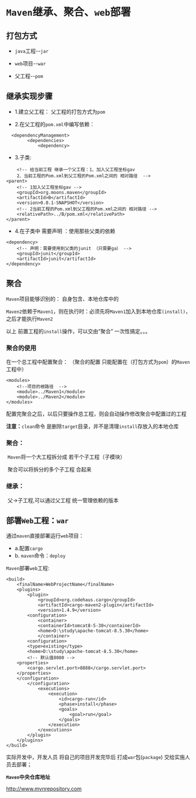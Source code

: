 # `Maven`继承、聚合、`web`部署



## 打包方式
- `java`工程--`jar`

- `web`项目--`war`

- 父工程--`pom`


## 继承实现步骤

- 1.建立父工程： 父工程的打包方式为`pom `

- 2.在父工程的`pom.xml`中编写依赖：

```
  <dependencyManagement>
    	<dependencies>
    		<dependency>
```

- 3.子类:

```
    <!-- 给当前工程 继承一个父工程：1、加入父工程坐标gav   
    2、当前工程的Pom.xml到父工程的Pom.xml之间的 相对路径  -->
<parent>
	<!-- 1加入父工程坐标gav -->
	<groupId>org.moons.maven</groupId>
	<artifactId>B</artifactId>
	<version>0.0.1-SNAPSHOT</version>
	<!-- 2当前工程的Pom.xml到父工程的Pom.xml之间的 相对路径 --> 
	<relativePath>../B/pom.xml</relativePath>
</parent>
```

- 4.在子类中 需要声明 ：使用那些父类的依赖

```
<dependency>
	<!-- 声明：需要使用到父类的junit （只需要ga） -->
	<groupId>junit</groupId>
	<artifactId>junit</artifactId>
</dependency>
```



## 聚合



`Maven`项目能够识别的： 自身包含、本地仓库中的

`Maven2`依赖于`Maven1`，则在执行时：必须先将`Maven1`加入到本地仓库`(install)`，之后才能执行`Maven2`

以上 前置工程的`install`操作，可以交由“聚合” 一次性搞定。。。

### 聚合的使用

在一个总工程中配置聚合： （聚合的配置 只能配置在（打包方式为`pom`）的`Maven`工程中）

```
<modules>
	<!--项目的根路径  -->
	<module>../Maven1</module>
	<module>../Maven2</module>
</modules>
```
配置完聚合之后，以后只要操作总工程，则会自动操作修改聚合中配置过的工程

**注意：**`clean`命令 是删除`target`目录，并不是清理`install`存放入的本地仓库

### 聚合：



​	`Maven`将一个大工程拆分成 若干个子工程（子模块）

​	聚合可以将拆分的多个子工程 合起来

### 继承：
​	父->子工程,可以通过父工程  统一管理依赖的版本



## 部署`Web`工程：`war`

通过`maven`直接部署运行`web`项目：

- a.配置`cargo`
- b. `maven`命令：`deploy`

`Maven`部署`web`工程:

```
<build>	
	<finalName>WebProjectName</finalName>
	<plugins>
		<plugin>
			<groupId>org.codehaus.cargo</groupId>
			<artifactId>cargo-maven2-plugin</artifactId>
			<version>1.4.9</version>
		<configuration>
			<container>
			<containerId>tomcat8-5-30</containerId>
			<home>D:\study\apache-tomcat-8.5.30</home>
			</container>
		<configuration>
		<type>existing</type>
		<home>D:\study\apache-tomcat-8.5.30</home>
		<!-- 默认值8080 -->
	<properties>
		<cargo.servlet.port>8888</cargo.servlet.port>
	</properties>
	</configuration>
		</configuration>
			<executions>  
				<execution>  
					<id>cargo-run</id>  
					<phase>install</phase>  
					<goals>  
						<goal>run</goal>  
					</goals>  
				</execution>  
			</executions>
		</plugin>
	</plugins>
</build>
```



实际开发中，开发人员 将自己的项目开发完毕后  打成`war`包(`package`) 交给实施人员去部署；



**`Maven`中央仓库地址**

http://www.mvnrepository.com





